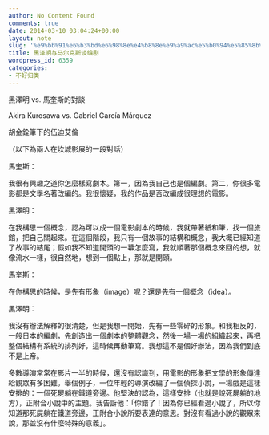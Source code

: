 ```yaml
---
author: No Content Found
comments: true
date: 2014-03-10 03:04:24+00:00
layout: note
slug: '%e9%bb%91%e6%b3%bd%e6%98%8e%e4%b8%8e%e9%a9%ac%e5%b0%94%e5%85%8b%e6%96%af%e8%b0%88%e7%bc%96%e5%89%a7'
title: 黑泽明与马尔克斯谈编剧
wordpress_id: 6359
categories:
- 不好归类
---
```


黑澤明 vs. 馬奎斯的對談




Akira Kurosawa vs. Gabriel García Márquez





胡金銓筆下的伍迪艾倫




（以下為兩人在坎城影展的一段對話）




馬奎斯：




我很有興趣之道你怎麼樣寫劇本。第一，因為我自己也是個編劇。第二，你很多電影都是文學名著改編的。我很懷疑，我的作品是否改編成很理想的電影。




黑澤明：




在我構思一個概念，認為可以成一個電影劇本的時候，我就帶著紙和筆，找一個旅館，把自己關起來。在這個階段，我只有一個故事的結構和概念，我大概已經知道了故事的結尾；假如我不知道開頭的一幕怎麼寫，我就順著那個概念來回的想，就像流水一樣，很自然地，想到一個點上，那就是開頭。




馬奎斯：




在你構思的時候，是先有形象（image）呢？還是先有一個概念（idea）。




黑澤明：




我沒有辦法解釋的很清楚，但是我想一開始，先有一些零碎的形象。和我相反的，一般日本的編劇，先創造出一個劇本的整體觀念，然後一場一場的組織起來，再把整個結構有系統的排列好，這時候再動筆寫。我想這不是個好辦法，因為我們到底不是上帝。




多數導演常常在影片一半的時候，還沒有認識到，用電影的形象把文學的形象傳達給觀眾有多困難。舉個例子，一位年輕的導演改編了一個偵探小說，一場戲是這樣安排的：一個死屍躺在鐵道旁邊。他堅決的認為，這樣安排（也就是說死屍躺的地方），正附合小說中的主題。我告訴他：「你錯了！因為你已經看過小說了，所以你知道那死屍躺在鐵道旁邊，正附合小說所要表達的意思。對沒有看過小說的觀眾來說，那並沒有什麼特殊的意義」。
